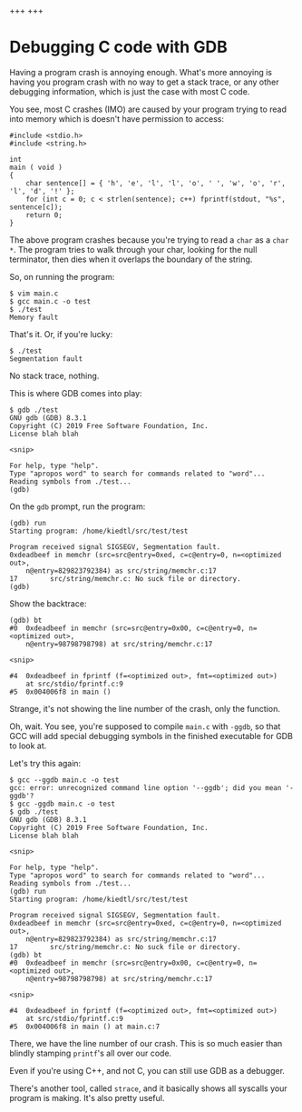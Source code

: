 +++
+++

# Debugging C code with GDB

Having a program crash is annoying enough. What's more annoying is having you program crash 
with no way to get a stack trace, or any other debugging information, which is just the case
with most C code.

You see, most C crashes (IMO) are caused by your program trying to read into memory which
is doesn't have permission to access:

```
#include <stdio.h>
#include <string.h>

int
main ( void )
{
	char sentence[] = { 'h', 'e', 'l', 'l', 'o', ' ', 'w', 'o', 'r', 'l', 'd', '!' };
	for (int c = 0; c < strlen(sentence); c++) fprintf(stdout, "%s", sentence[c]);
	return 0;
}
```
The above program crashes because you're trying to read a `char` as a `char *`. The program 
tries to walk through your char, looking for the null terminator, then dies when it overlaps
the boundary of the string.

So, on running the program:
```
$ vim main.c
$ gcc main.c -o test
$ ./test
Memory fault
```
That's it. Or, if you're lucky:
```
$ ./test
Segmentation fault
```
No stack trace, nothing.

This is where GDB comes into play:
```
$ gdb ./test
GNU gdb (GDB) 8.3.1
Copyright (C) 2019 Free Software Foundation, Inc.
License blah blah

<snip>

For help, type "help".
Type "apropos word" to search for commands related to "word"...
Reading symbols from ./test...
(gdb)
```
On the `gdb` prompt, run the program:
```
(gdb) run
Starting program: /home/kiedtl/src/test/test

Program received signal SIGSEGV, Segmentation fault.
0xdeadbeef in memchr (src=src@entry=0xed, c=c@entry=0, n=<optimized out>,
    n@entry=829823792384) as src/string/memchr.c:17
17        src/string/memchr.c: No suck file or directory.
(gdb)
```
Show the backtrace:
```
(gdb) bt
#0  0xdeadbeef in memchr (src=src@entry=0x00, c=c@entry=0, n=<optimized out>,
    n@entry=98798798798) at src/string/memchr.c:17

<snip>

#4  0xdeadbeef in fprintf (f=<optimized out>, fmt=<optimized out>)
    at src/stdio/fprintf.c:9
#5  0x004006f8 in main ()
```
Strange, it's not showing the line number of the crash, only the function.

Oh, wait. You see, you're supposed to compile `main.c` with `-ggdb`, so that 
GCC will add special debugging symbols in the finished executable for GDB to 
look at.

Let's try this again:

```
$ gcc --ggdb main.c -o test
gcc: error: unrecognized command line option '--ggdb'; did you mean '-ggdb'?
$ gcc -ggdb main.c -o test
$ gdb ./test
GNU gdb (GDB) 8.3.1
Copyright (C) 2019 Free Software Foundation, Inc.
License blah blah

<snip>

For help, type "help".
Type "apropos word" to search for commands related to "word"...
Reading symbols from ./test...
(gdb) run
Starting program: /home/kiedtl/src/test/test

Program received signal SIGSEGV, Segmentation fault.
0xdeadbeef in memchr (src=src@entry=0xed, c=c@entry=0, n=<optimized out>,
    n@entry=829823792384) as src/string/memchr.c:17
17        src/string/memchr.c: No suck file or directory.
(gdb) bt
#0  0xdeadbeef in memchr (src=src@entry=0x00, c=c@entry=0, n=<optimized out>,
    n@entry=98798798798) at src/string/memchr.c:17

<snip>

#4  0xdeadbeef in fprintf (f=<optimized out>, fmt=<optimized out>)
    at src/stdio/fprintf.c:9
#5  0x004006f8 in main () at main.c:7
```

There, we have the line number of our crash. This is so much easier than blindly 
stamping `printf`'s all over our code.

Even if you're using C++, and not C, you can still use GDB as a debugger.

There's another tool, called `strace`, and it basically shows all syscalls your
program is making. It's also pretty useful.
